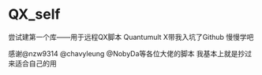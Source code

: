 # QX_self
尝试建第一个库——用于远程QX脚本
Quantumult X带我入坑了Github
慢慢学吧

感谢@nzw9314 @chavyleung @NobyDa等各位大佬的脚本
我基本上就是抄过来适合自己的用
